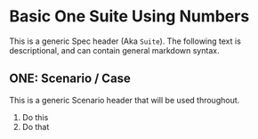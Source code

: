 # Basic One Suite Using Numbers

This is a generic Spec header (Aka `Suite`). The following text is descriptional, and can
contain general markdown syntax. 


## ONE: Scenario / Case 
This is a generic Scenario header that will be used throughout.


  1. Do this
  1. Do that